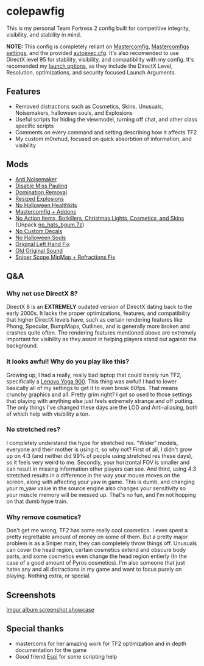 # colepawfig

This is my personal Team Fortress 2 config built for competitive integrity, visibility, and stability in mind.

**NOTE:** This config is completely reliant on [Mastercomfig](https://mastercomfig.com), [Mastercomfigs settings](cfg/overrides/modules.cfg), and the provided [autoexec.cfg](cfg/overrides/autoexec.cfg). It's also recomended to use DirectX level 95 for stability, visibility, and compatibility with my config. It's recomended my [launch options](cfg/overrides/autoexec.cfg#L19), as they include the DirectX Level, Resolution, optimizations, and security focused Launch Arguments.

## Features
* Removed distractions such as Cosmetics, Skins, Unusuals, Noisemakers, halloween souls, and Explosions
* Useful scripts for hiding the viewmodel, turning off chat, and other class specific scripts
* Comments on every command and setting describing how it affects TF2
* My custom m0rehud, focused on quick absorbtion of information, and visibility

 ## Mods

* [Anti Noisemaker](https://cobyyolo.vip/mods/files/Anti-Noisemaker.vpk)
* [Disable Miss Pauling](https://gamebanana.com/mods/325900)
* [Domination Removal](https://gamebanana.com/mods/36617)
* [Resized Explosions](https://drive.google.com/file/d/0B_loCHMSRedyYXB5b0t0U3c2SE0)
* [No Halloween Healthkits](https://gamebanana.com/mods/401775)
* [Mastercomfig + Addons](https://mastercomfig.com)
* [No Action Items, Botkillers, Christmas Lights, Cosmetics, and Skins](https://pevhs.ch/tf2/vpk/nhbgum/) (Unpack [no_hats_bgum.7z](custom/no_hats_bgum.7z))
* [No Custom Decals](https://gamebanana.com/mods/295666)
* [No Halloween Souls](https://drive.google.com/file/d/1Yss7TO_o3zr0b3Xmg45OHBa78WUZNA_f)
* [Original Left Hand Fix](https://drive.google.com/file/d/1LK6E2exUce3kGID2wESCvb18_Zpt-d2Q)
* [Old Original Sound](https://gamebanana.com/sounds/65522)
* [Sniper Scope MipMap + Refractions Fix](https://gamebanana.com/mods/388222)

## Q&A

###  Why not use DirectX 8?
DirectX 8 is an **EXTREMELY** oudated version of DirectX dating back to the early 2000s. It lacks the proper optimizations, features, and compatibility that higher DirectX levels have, such as certain rendering features like Phong, Specular, BumpMaps, Outlines, and is generally more broken and crashes quite often. The rendering features mentioned above are extremely important for visibility as they assist in helping players stand out against the background.

### It looks awful! Why do you play like this?
Growing up, I had a really, really bad laptop that could barely run TF2, specifically a [Lenovo Yoga 900](https://www.techradar.com/reviews/pc-mac/laptops-portable-pcs/laptops-and-netbooks/lenovo-yoga-900-1307062/review/2). This thing was awful! I had to lower basically all of my settings to get it to even break 60fps. That means crunchy graphics and all. Pretty grim right? I got so used to those settings that playing with anything else just feels extremely strange and off putting. The only things I've changed these days are the LOD and Anti-aliasing, both of which help with visibility a ton.

### No stretched res?
I completely understand the hype for stretched res. "Wider" models, everyone and their mother is using it, so why not? First of all, I didn't grow up on 4:3 (and neither did 99% of people using stretched res these days), so it feels very weird to me. Secondly, your horizontal FOV is smaller and can result in missing information other players can see. And third, using 4:3 stretched results in a difference in the way your mouse moves on the screen, along with affecting your yaw in game. This is dumb, and changing your m_yaw value in the source engine also changes your sensitivity so your muscle memory will be messed up. That's no fun, and I'm not hopping on that dumb hype train.

### Why remove cosmetics?
Don't get me wrong, TF2 has some really cool cosmetics. I even spent a pretty regrettable amount of money on some of them. But a pretty major problem is as a Sniper main, they can completely throw things off. Unusuals can cover the head region, certain cosmetics extend and obscure body parts, and some cosmetics even change the head region entierly (In the case of a good amount of Pyros cosmetics). I'm also someone that just hates any and all distractions in my game and want to focus purely on playing. Nothing extra, or special.


## Screenshots
[Imgur album screenshot showcase](https://imgur.com/a/eusuVwt)

## Special thanks
* mastercoms for her amazing work for TF2 optimization and in depth documentation for the game
* Good friend [Espi](https://github.com/espimarisa) for some scripting help
